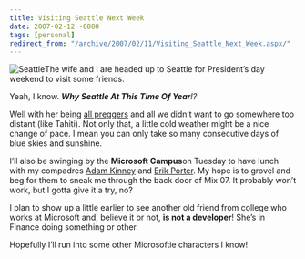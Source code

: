 ```yaml
---
title: Visiting Seattle Next Week
date: 2007-02-12 -0800
tags: [personal]
redirect_from: "/archive/2007/02/11/Visiting_Seattle_Next_Week.aspx/"
---
```


![Seattle](https://haacked.com/images/seattle.jpg)The wife and I are
headed up to Seattle for President’s day weekend to visit some friends.

Yeah, I know. ***Why Seattle At This Time Of Year**!?*

Well with her being [all
preggers](https://haacked.com/archive/2006/11/05/World_Domination_Phase_1_Commenced.aspx "It's a boy!")
and all we didn’t want to go somewhere too distant (like Tahiti). Not
only that, a little cold weather might be a nice change of pace. I mean
you can only take so many consecutive days of blue skies and sunshine.

I’ll also be swinging by the **Microsoft Campus**on Tuesday to have
lunch with my compadres [Adam
Kinney](http://adamkinney.com/ "Devigner at Work") and [Erik
Porter](http://weblogs.asp.net/eporter/ "Erik Porter’s Blog"). My hope
is to grovel and beg for them to sneak me through the back door of Mix
07. It probably won’t work, but I gotta give it a try, no?

I plan to show up a little earlier to see another old friend from
college who works at Microsoft and, believe it or not, **is not a
developer**! She’s in Finance doing something or other.

Hopefully I’ll run into some other Microsoftie characters I know!

